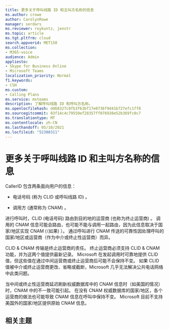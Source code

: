 ```yaml
---
title: 更多关于呼叫线路 ID 和主叫方名称的信息
ms.author: crowe
author: CarolynRowe
manager: serdars
ms.reviewer: roykuntz, jenstr
ms.topic: article
ms.tgt.pltfrm: cloud
search.appverid: MET150
ms.collection:
- M365-voice
audience: Admin
appliesto:
- Skype for Business Online
- Microsoft Teams
localization_priority: Normal
f1.keywords:
- CSH
ms.custom:
- Calling Plans
ms.service: msteams
description: 了解呼叫线路 ID 和呼叫方名称。
ms.openlocfilehash: dd68327c8fb3f63bf17e0736f9d41b727efc1ff8
ms.sourcegitcommit: 83f14c4c79559ef28357ff076938e52b369fc0c7
ms.translationtype: MT
ms.contentlocale: zh-CN
ms.lasthandoff: 05/10/2021
ms.locfileid: "52308311"
---
```

# <a name="more-about-calling-line-id-and-calling-party-name"></a>更多关于呼叫线路 ID 和主叫方名称的信息

CallerID 包含两条面向用户的信息：

- 电话号码 (称为 CLID 或呼叫线路 ID) 。

- 调用方 (通常称为 CNAM) 。 

进行呼叫时，CLID (电话号码) 路由到目的地的运营商 (也称为终止运营商) 。 调用的 CNAM 信息可能会路由，也可能不能与调用一起路由，因为此信息取决于国家/地区实现 CNAM (（如果) ）。 通过呼叫进行 CNAM 传送的可靠性因处理呼叫的国家/地区或运营商（作为中介或终止性运营商）而异。 

CLID & CNAM 传输是终止运营商的责任。 终止运营商必须支持 CLID & CNAM 功能，并为这两个值提供最新记录。 Microsoft 在发起调用时可靠地提供 CLID 值，但这些值在通过中间运营商或终止运营商后可能不会保持不变。 如果 CLID 值被中介或终止运营商更改、省略或截断，Microsoft 几乎无法解决公共电话网络中此类问题。

当中间或终止性运营商延迟刷新权威数据库中的 CNAM 信息时（如美国的情况）时，CNAM 中的不一致可能引起。 在没有 CNAM 权威数据库的国家/地区，各个运营商的做法也可能导致 CNAM 信息在呼叫中保持不变。 Microsoft 目前不支持美国外的国家/地区提供原始 CNAM 信息。

## <a name="related-topics"></a>相关主题


